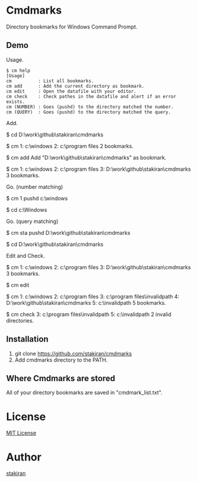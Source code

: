 # Cmdmarks

Directory bookmarks for Windows Command Prompt.

## Demo

Usage.

    $ cm help
    [Usage]
    cm          : List all bookmarks.
    cm add      : Add the current directory as bookmark.
    cm edit     : Open the datafile with your editor.
    cm check    : Check pathes in the datafile and alert if an error exists.
    cm (NUMBER) : Goes (pushd) to the directory matched the number.
    cm (QUERY)  : Goes (pushd) to the directory matched the query.

Add.

  $ cd
  D:\work\github\stakiran\cmdmarks

  $ cm
   1: c:\windows
   2: c:\program files
   2 bookmarks.

  $ cm add
  Add "D:\work\github\stakiran\cmdmarks" as bookmark.

  $ cm
   1: c:\windows
   2: c:\program files
   3: D:\work\github\stakiran\cmdmarks
   3 bookmarks.

Go. (number matching)

  $ cm 1
  pushd c:\windows

  $ cd
  c:\Windows

Go. (query matching)

  $ cm sta
  pushd D:\work\github\stakiran\cmdmarks

  $ cd
  D:\work\github\stakiran\cmdmarks

Edit and Check.

  $ cm
   1: c:\windows
   2: c:\program files
   3: D:\work\github\stakiran\cmdmarks
   3 bookmarks.

  $ cm edit

  $ cm
   1: c:\windows
   2: c:\program files
   3: c:\program files\invalidpath
   4: D:\work\github\stakiran\cmdmarks
   5: c:\invalidpath
   5 bookmarks.

  $ cm check
   3: c:\program files\invalidpath
   5: c:\invalidpath
   2 invalid directories.

## Installation

1. git clone https://github.com/stakiran/cmdmarks
2. Add cmdmarks directory to the PATH.

## Where Cmdmarks are stored

All of your directory bookmarks are saved in "cmdmark_list.txt".

# License

[MIT License](LICENSE)

# Author

[stakiran](https://github.com/stakiran)
